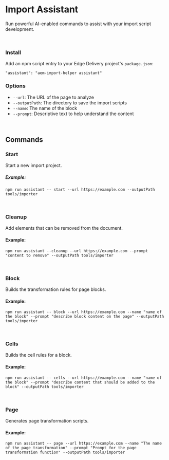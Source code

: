  # Import Assistant
 
Run powerful AI-enabled commands to assist with your import script development.

&nbsp;
### Install
Add an npm script entry to your Edge Delivery project's `package.json`:

```
"assistant": "aem-import-helper assistant"
```

### Options

- `--url`: The URL of the page to analyze
- `--outputPath`: The directory to save the import scripts
- `--name`: The name of the block
- `--prompt`: Descriptive text to help understand the content


&nbsp;
## Commands


### Start

Start a new import project.

##### Example:
```npm run assistant -- start --url https://example.com --outputPath tools/importer```

&nbsp;
### Cleanup

Add elements that can be removed from the document.
#### Example:

```npm run assistant --cleanup --url https://example.com --prompt "content to remove" --outputPath tools/importer```


&nbsp;
### Block

Builds the transformation rules for page blocks.
#### Example:

```npm run assistant -- block --url https://example.com --name "name of the block" --prompt "describe block content on the page" --outputPath tools/importer```

&nbsp;
### Cells

Builds the cell rules for a block.

#### Example:
```npm run assistant -- cells --url https://example.com --name "name of the block" --prompt "describe content that should be added to the block" --outputPath tools/importer```


&nbsp;
### Page

Generates page transformation scripts.

#### Example:

```npm run assistant -- page --url https://example.com --name "The name of the page transformation" --prompt "Prompt for the page transformation function" --outputPath tools/importer```



